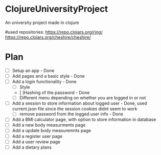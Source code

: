 # ClojureUniversityProject
An university project made in clojure

#used repositories:
https://repo.clojars.org/ring/
https://repo.clojars.org/cheshire/cheshire/



# Plan
- [ ] Setup an app - Done
- [ ] Add pages and a basic style - Done
- [ ] Add a login functionality - Done
  - [ ] Style 
  - [ ]Hashing of the password - Done
  - [ ] Different menu depending on whether you are logged in or not
- [ ] Add a session to store information about logged user - Done, used current.json file since the session cookies didnt seem to work
  - [ ] remove password from the logged user info - Done
- [ ] Add a BMI calculator page, with option to store information in database
- [ ] Add a new body measurments page
- [ ] Add a update body measuremnts page
- [ ] Add a register user page
- [ ] Add a user review page
- [ ] Add a dietary plans 
